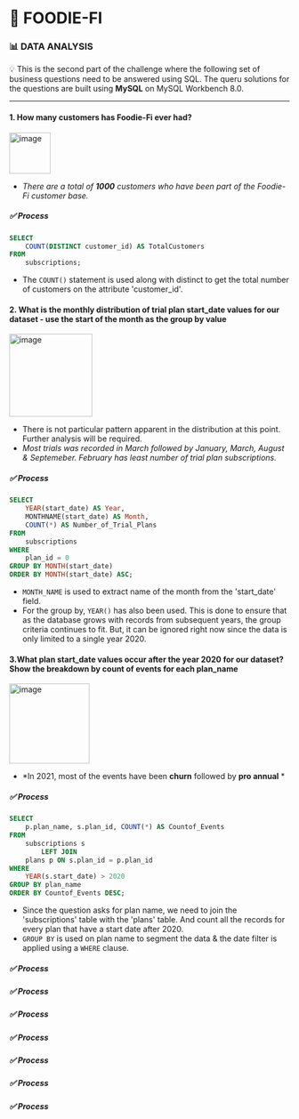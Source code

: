 #  :avocado: FOODIE-FI

### :bar_chart: DATA ANALYSIS 
:bulb: This is the second part of the challenge where the following set of business questions need to be answered using SQL. The queru solutions for the questions are built using **MySQL** on MySQL Workbench 8.0.

***
#### 1. How many customers has Foodie-Fi ever had?
<img width="74" alt="image" src="https://user-images.githubusercontent.com/54994083/179760248-3858426b-e8ad-42dd-a373-c4e5676d120d.png">

- *There are a total of **1000** customers who have been part of the Foodie-Fi customer base.*
##### :white_check_mark: Process
````sql
SELECT 
    COUNT(DISTINCT customer_id) AS TotalCustomers
FROM
    subscriptions;
````
- The `COUNT()` statement is used along with distinct to get the total number of customers on the attribute 'customer_id'.
#### 2. What is the monthly distribution of trial plan start_date values for our dataset - use the start of the month as the group by value
<img width="149" alt="image" src="https://user-images.githubusercontent.com/54994083/179763752-8c89ab22-613f-46c0-b873-4b1e7e9277e0.png">

- There is not particular pattern apparent in the distribution at this point. Further analysis will be required.
- *Most trials was recorded in March followed by January, March, August & Septemeber. February has least number of trial plan subscriptions.*
##### :white_check_mark: Process
````sql
SELECT 
    YEAR(start_date) AS Year,
    MONTHNAME(start_date) AS Month,
    COUNT(*) AS Number_of_Trial_Plans
FROM
    subscriptions
WHERE
    plan_id = 0
GROUP BY MONTH(start_date)
ORDER BY MONTH(start_date) ASC;
````
- `MONTH_NAME` is used to extract name of the month from the 'start_date' field.
- For the group by, `YEAR()` has also been used. This is done to ensure that as the database grows with records from subsequent years, the group criteria continues to fit. But, it can be ignored right now since the data is only limited to a single year 2020.

#### 3.What plan start_date values occur after the year 2020 for our dataset? Show the breakdown by count of events for each plan_name
 <img width="144" alt="image" src="https://user-images.githubusercontent.com/54994083/179766392-be04dcd1-b912-4175-932d-521a6173e567.png">

- *In 2021, most of the events have been **churn** followed by **pro annual** * 
##### :white_check_mark: Process
````sql
SELECT 
    p.plan_name, s.plan_id, COUNT(*) AS Countof_Events
FROM
    subscriptions s
        LEFT JOIN
    plans p ON s.plan_id = p.plan_id
WHERE
    YEAR(s.start_date) > 2020
GROUP BY plan_name
ORDER BY Countof_Events DESC;
````
- Since the question asks for plan name, we need to join the 'subscriptions' table with the 'plans' table. And count all the records for every plan that have a start date after 2020. 
- `GROUP BY` is used on plan name to segment the data & the date filter is applied using a `WHERE` clause.


##### :white_check_mark: Process
##### :white_check_mark: Process
##### :white_check_mark: Process
##### :white_check_mark: Process
##### :white_check_mark: Process
##### :white_check_mark: Process
##### :white_check_mark: Process

